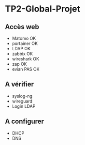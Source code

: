 # TP2-Global-Projet

## Accès web ##
- Matomo    OK
- portainer OK
- LDAP      OK
- zabbix    OK
- wireshark OK
- zap       OK
- evian     PAS OK

## A vérifier ##
- syslog-ng
- wireguard
- Login LDAP

## A configurer ##
- DHCP
- DNS
